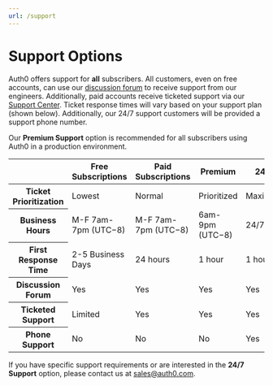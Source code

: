 ```yaml
---
url: /support
---
```


# Support Options

Auth0 offers support for __all__ subscribers. All customers, even on free accounts, can use our [discussion forum](https://ask.auth0.com) to receive support from our engineers. Additionally, paid accounts receive ticketed support via our [Support Center](https://support.auth0.com). Ticket response times will vary based on your support plan (shown below). Additionally, our 24/7 support customers will be provided a support phone number.

Our __Premium Support__ option is recommended for all subscribers using Auth0 in a production environment.

<table class="table">
  <thead>
    <tr>
      <th></th>
      <th>Free Subscriptions</th>
      <th>Paid Subscriptions</th>
      <th>Premium</th>
      <th>24/7</th>
    </tr>
  </thead>
  <tbody>
    <tr>
      <th>Ticket Prioritization</th>
      <td>Lowest</td>
      <td>Normal</td>
      <td>Prioritized</td>
      <td>Maximum</td>
    </tr>
    <tr>
      <th>Business Hours</th>
      <td>M-F 7am-7pm (UTC−8)</td>
      <td>M-F 7am-7pm (UTC−8)</td>
      <td>6am-9pm (UTC−8)</td>
      <td>24/7</td>
    </tr>
    <tr>
      <th>First Response Time</th>
      <td>2-5 Business Days</td>
      <td>24 hours</td>
      <td>1 hour</td>
      <td>1 hour</td>
    </tr>
    <tr>
      <th>Discussion Forum</th>
      <td class="success">Yes</td>
      <td class="success">Yes</td>
      <td class="success">Yes</td>
      <td class="success">Yes</td>
    </tr>
    <tr>
      <th>Ticketed Support</th>
      <td class="warning">Limited</td>
      <td class="success">Yes</td>
      <td class="success">Yes</td>
      <td class="success">Yes</td>
    </tr>
    <tr>
      <th>Phone Support</th>
      <td class="danger">No</td>
      <td class="danger">No</td>
      <td class="danger">No</td>
      <td class="success">Yes</td>
    </tr>
  </tbody>
</table>

If you have specific support requirements or are interested in the __24/7 Support__ option, please contact us at <sales@auth0.com>.
